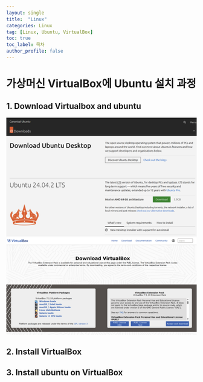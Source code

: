 ```yaml
---
layout: single
title:  "Linux"
categories: Linux
tag: [Linux, Ubuntu, VirtualBox]
toc: true
toc_label: 목차
author_profile: false
---
```


# 가상머신 VirtualBox에 Ubuntu 설치 과정

## 1. Download Virtualbox and ubuntu 

![Ubuntu](/images/2025-06-29-Linux/Ubuntu.png)![VirtualBox](/images/2025-06-29-Linux/VirtualBox.png)

## 2. Install VirtualBox

## 3. Install ubuntu on VirtualBox
